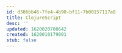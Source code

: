 ```yaml
---
id: d386bb46-7fe4-4b90-bf11-7b00157117a8
title: ClojureScript
desc: ''
updated: 1620020708642
created: 1620010179001
stub: false
---
```



